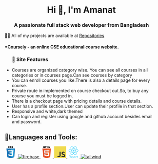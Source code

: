 <h1 align="center">Hi 👋, I'm Amanat</h1>
<h3 align="center">A passionate full stack web developer from Bangladesh</h3>
👨‍💻 All of my projects are available at <a href="https://github.com/amanat-mahmud?tab=repositories">Repositories</a>
<h4 align="left">
*<a href="https://coursely-client.web.app/">Coursely</a> - an online CSE educational course website.</h4>
<ul><h3>📝 Site Features</h3>
<li>Courses are organized category wise. You can see all courses in all categories or in courses page.Can see courses by category</li>
<li>You can enroll courses you like.There is also a details page for every course.</li>
<li>Private route in implemented on course checkout out.So, to buy any course you must be logged in.</li>
<li>There is  a checkout page with pricing details and course details.</li>
<li>User has a profile section.User can update their profile in that section.</li>
<li>Responsive and white,dark themed</li>
<li>Can login and register using google and github account besides email and password.</li>
</ul>

<h2 align="left">🚀Languages and Tools:</h2>
<p align="left"> <a href="https://www.w3schools.com/css/" target="_blank" rel="noreferrer"> <img src="https://raw.githubusercontent.com/devicons/devicon/master/icons/css3/css3-original-wordmark.svg" alt="css3" width="40" height="40"/> </a> <a href="https://firebase.google.com/" target="_blank" rel="noreferrer"> <img src="https://www.vectorlogo.zone/logos/firebase/firebase-icon.svg" alt="firebase" width="40" height="40"/> </a> <a href="https://www.w3.org/html/" target="_blank" rel="noreferrer"> <img src="https://raw.githubusercontent.com/devicons/devicon/master/icons/html5/html5-original-wordmark.svg" alt="html5" width="40" height="40"/> </a> <a href="https://developer.mozilla.org/en-US/docs/Web/JavaScript" target="_blank" rel="noreferrer"> <img src="https://raw.githubusercontent.com/devicons/devicon/master/icons/javascript/javascript-original.svg" alt="javascript" width="40" height="40"/> </a>  <a href="https://reactjs.org/" target="_blank" rel="noreferrer"> <img src="https://raw.githubusercontent.com/devicons/devicon/master/icons/react/react-original-wordmark.svg" alt="react" width="40" height="40"/> </a> <a href="https://tailwindcss.com/" target="_blank" rel="noreferrer"> <img src="https://www.vectorlogo.zone/logos/tailwindcss/tailwindcss-icon.svg" alt="tailwind" width="40" height="40"/> </a> </p>

